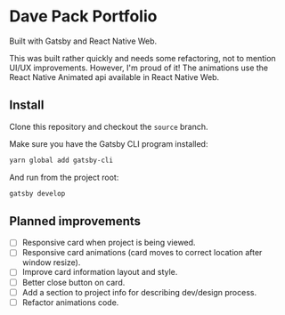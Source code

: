 # Dave Pack Portfolio

Built with Gatsby and React Native Web.

This was built rather quickly and needs some refactoring, not to mention UI/UX improvements. However, I'm proud of it! The animations use the React Native Animated api available in React Native Web.

## Install

Clone this repository and checkout the `source` branch.

Make sure you have the Gatsby CLI program installed:

```sh
yarn global add gatsby-cli
```

And run from the project root:

```sh
gatsby develop
```

## Planned improvements

* [ ] Responsive card when project is being viewed.
* [ ] Responsive card animations (card moves to correct location after window resize).
* [ ] Improve card information layout and style.
* [ ] Better close button on card.
* [ ] Add a section to project info for describing dev/design process.
* [ ] Refactor animations code.
